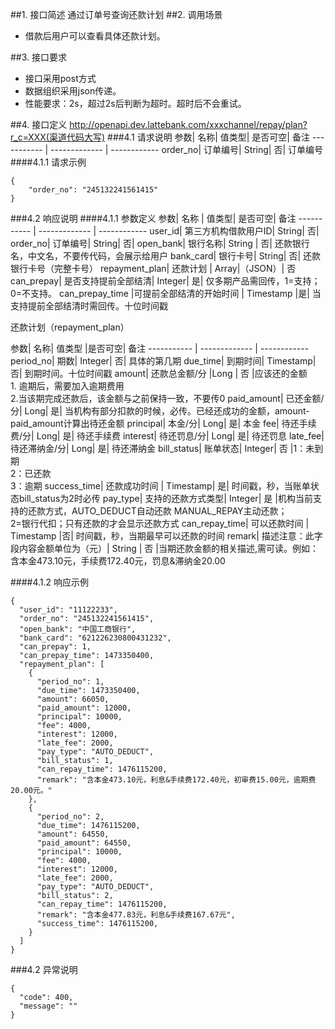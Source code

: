 ##1. 接口简述
通过订单号查询还款计划
##2. 调用场景
* 借款后用户可以查看具体还款计划。

##3. 接口要求
* 接口采用post方式
* 数据组织采用json传递。
* 性能要求：2s，超过2s后判断为超时。超时后不会重试。

##4. 接口定义
http://openapi.dev.lattebank.com/xxxchannel/repay/plan?r_c=XXX(渠道代码大写)
###4.1 请求说明
参数|  名称|  值类型| 是否可空|  备注
----------- | ------------- | ------------
order_no|  订单编号|  String|  否| 订单编号
####4.1.1 请求示例
```
{
    "order_no": "245132241561415"
}
```
###4.2 响应说明
####4.1.1 参数定义
参数|  名称 | 值类型| 是否可空|  备注
----------- | ------------- | ------------
user_id| 第三方机构借款用户ID|  String|  否|
order_no|  订单编号|  String|  否| 
open_bank| 银行名称|  String | 否| 还款银行名，中文名，不要传代码，会展示给用户
bank_card| 银行卡号|  String|  否| 还款银行卡号（完整卡号）
repayment_plan|  还款计划 | Array|（JSON）| 否 
can_prepay|  是否支持提前全部结清|  Integer| 是| 仅多期产品需回传，1=支持；0=不支持。
can_prepay_time |可提前全部结清的开始时间 | Timestamp |是| 当支持提前全部结清时需回传。十位时间戳

还款计划（repayment_plan）

参数|  名称|  值类型 |是否可空|  备注
----------- | ------------- | ------------
period_no| 期数|  Integer| 否| 具体的第几期
due_time|  到期时间|  Timestamp| 否| 到期时间。十位时间戳
amount|  还款总金额/分 |Long | 否 |应该还的金额<br>1. 逾期后，需要加入逾期费用 <br>2.当该期完成还款后，该金额与之前保持一致，不要传0
paid_amount| 已还金额/分|  Long|  是| 当机构有部分扣款的时候，必传。已经还成功的金额，amount-paid_amount计算出待还金额
principal| 本金/分|  Long|  是| 本金
fee| 待还手续费/分|  Long|  是| 待还手续费
interest| 待还罚息/分|  Long|  是| 待还罚息
late_fee| 待还滞纳金/分|  Long|  是| 待还滞纳金
bill_status| 账单状态|  Integer| 否 |1：未到期<br>2：已还款<br>3：逾期
success_time|  还款成功时间 | Timestamp| 是| 时间戳，秒，当账单状态bill_status为2时必传
pay_type|  支持的还款方式类型| Integer| 是 |机构当前支持的还款方式，AUTO_DEDUCT自动还款 MANUAL_REPAY主动还款；<br>2=银行代扣；只有还款的才会显示还款方式
can_repay_time|  可以还款时间 | Timestamp |否| 时间戳，秒，当期最早可以还款的时间
remark|  描述注意：此字段内容金额单位为（元）|  String | 否 |当期还款金额的相关描述,需可读。例如：含本金473.10元，手续费172.40元，罚息&滞纳金20.00

####4.1.2 响应示例
```
{
  "user_id": "11122233",
  "order_no": "245132241561415",
  "open_bank": "中国工商银行",
  "bank_card": "621226230800431232",
  "can_prepay": 1,
  "can_prepay_time": 1473350400,
  "repayment_plan": [
    {
      "period_no": 1,
      "due_time": 1473350400,
      "amount": 66050,
      "paid_amount": 12000,
      "principal": 10000,
      "fee": 4000,
      "interest": 12000,
      "late_fee": 2000,
      "pay_type": "AUTO_DEDUCT",
      "bill_status": 1,
      "can_repay_time": 1476115200,
      "remark": "含本金473.10元，利息&手续费172.40元，初审费15.00元，逾期费20.00元。"
    },
    {
      "period_no": 2,
      "due_time": 1476115200,
      "amount": 64550,
      "paid_amount": 64550,
      "principal": 10000,
      "fee": 4000,
      "interest": 12000,
      "late_fee": 2000,
      "pay_type": "AUTO_DEDUCT",
      "bill_status": 2,
      "can_repay_time": 1476115200,
      "remark": "含本金477.83元，利息&手续费167.67元",
      "success_time": 1476115200,
    }
  ]
}
```

###4.2 异常说明
```
{
  "code": 400,
  "message": ""
}
```
